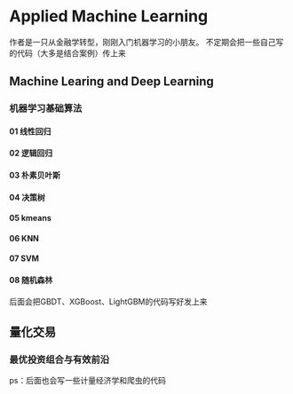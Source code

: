 Applied Machine Learning
===
作者是一只从金融学转型，刚刚入门机器学习的小朋友。
不定期会把一些自己写的代码（大多是结合案例）传上来

## Machine Learing and Deep Learning
### 机器学习基础算法 
#### 01 线性回归
#### 02 逻辑回归
#### 03 朴素贝叶斯
#### 04 决策树
#### 05 kmeans
#### 06 KNN
#### 07 SVM
#### 08 随机森林
后面会把GBDT、XGBoost、LightGBM的代码写好发上来

## 量化交易
### 最优投资组合与有效前沿

ps：后面也会写一些计量经济学和爬虫的代码
